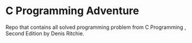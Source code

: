 # C Programming Adventure
Repo that contains all solved programming problem from C Programming , Second Edition by Denis Ritchie.
